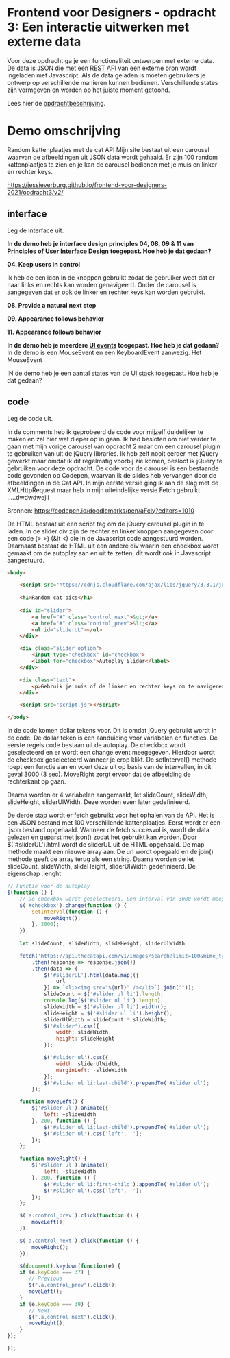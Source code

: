 # Frontend voor Designers - opdracht 3: Een interactie uitwerken met externe data

Voor deze opdracht ga je een functionaliteit ontwerpen met externe data. De data is JSON die met een [REST API](https://developer.mozilla.org/en-US/docs/Glossary/REST) van een externe bron wordt ingeladen met Javascript.  Als de data geladen is moeten gebruikers je ontwerp op verschillende manieren kunnen bedienen. Verschillende states zijn vormgeven en worden op het juiste moment getoond.

Lees hier de [opdrachtbeschrijving](./opdrachtbeschrijving.md).


# Demo omschrijving
Random kattenplaatjes met de cat API Mijn site bestaat uit een carousel waarvan de afbeeldingen uit JSON data wordt gehaald. Er zijn 100 random kattenplaatjes te zien en je kan de carousel bedienen met je muis en linker en rechter keys. 

https://jessieverburg.github.io/frontend-voor-designers-2021/opdracht3/v2/

## interface
Leg de interface uit.

<b> In de demo heb je interface design principles 04, 08, 09 & 11 van [Principles of User Interface Design](http://bokardo.com/principles-of-user-interface-design/) toegepast. Hoe heb je dat gedaan? </b>
  
<b>04. Keep users in control</b>  
  
Ik heb de een icon in de knoppen gebruikt zodat de gebruiker weet dat er naar links en rechts kan worden genavigeerd. Onder de carousel is aangegeven dat er ook de linker en rechter keys kan worden gebruikt. 
  
<b>08. Provide a natural next step</b>  

<b>09. Appearance follows behavior</b>  
  
<b>11. Appearance follows behavior</b>  
  

<b>In de demo heb je meerdere [UI events](https://developer.mozilla.org/en-US/docs/Web/API/UIEvent) toegepast. Hoe heb je dat gedaan?</b> <br>
In de demo is een MouseEvent en een KeyboardEvent aanwezig. Het MouseEvent 
  
  
IN de demo heb je een aantal states van de [UI stack](https://www.scotthurff.com/posts/why-your-user-interface-is-awkward-youre-ignoring-the-ui-stack/) toegepast. Hoe heb je dat gedaan?


## code
Leg de code uit.

In de comments heb ik geprobeerd de code voor mijzelf duidelijker te maken en zal hier wat dieper op in gaan. Ik had besloten om niet verder te gaan met mijn vorige carousel van opdracht 2 maar om een carousel plugin te gebruiken van uit de jQuery libraries. Ik heb zelf nooit eerder met jQuery gewerkt maar omdat ik dit regelmatig voorbij zie komen, besloot ik jQuery te gebruiken voor deze opdracht. De code voor de carousel is een bestaande code gevonden op Codepen, waarvan ik de slides heb vervangen door de afbeeldingen in de Cat API. In mijn eerste versie ging ik aan de slag met de XMLHttpRequest maar heb in mijn uiteindelijke versie Fetch gebruikt. .....dwdwdwejii 

Bronnen:
https://codepen.io/doodlemarks/pen/aFcly?editors=1010

De HTML bestaat uit een script tag om de jQuery carousel plugin in te laden. In de slider div zijn de rechter en linker knoppen aangegeven door een code (&gt; >) (&lt <) die in de Javascript code aangestuurd worden. Daarnaast bestaat de HTML uit een andere div waarin een checkbox wordt gemaakt om de autoplay aan en uit te zetten, dit wordt ook in Javascript aangestuurd.

``````html
<body>

    <script src="https://cdnjs.cloudflare.com/ajax/libs/jquery/3.3.1/jquery.min.js"></script>
  
    <h1>Random cat pics</h1>
  
    <div id="slider">
        <a href="#" class="control_next">&gt;</a>
        <a href="#" class="control_prev">&lt;</a>
        <ul id="sliderUL"></ul>
    </div>

    <div class="slider_option">
        <input type="checkbox" id="checkbox">
        <label for="checkbox">Autoplay Slider</label>
    </div>

    <div class="text">
        <p>Gebruik je muis of de linker en rechter keys om te navigeren.</p>
    </div>

    <script src="script.js"></script>

</body>

``````

In de code komen dollar tekens voor. Dit is omdat jQuery gebruikt wordt in de code. De dollar teken is een aanduiding voor variabelen en functies. 
De eerste regels code bestaan uit de autoplay. De checkbox wordt geselecteerd en er wordt een change event meegegeven. Hierdoor wordt de checkbox geselecteerd wanneer je erop klikt. De setInterval() methode roept een functie aan en voert deze uit op basis van de intervallen, in dit geval 3000 (3 sec). MoveRight zorgt ervoor dat de afbeelding de rechterkant op gaan. 

Daarna worden er 4 variabelen aangemaakt, let slideCount, slideWidth, slideHeight, sliderUlWidth. Deze worden even later gedefinieerd. 

De derde stap wordt er fetch gebruikt voor het ophalen van de API. Het is een JSON bestand met 100 verschillende kattenplaatjes. Eerst wordt er een .json bestand opgehaald. Wanneer de fetch succesvol is, wordt de data gelezen en geparst met json() zodat het gebruikt kan worden. 
Door $('#sliderUL').html wordt de sliderUL uit de HTML opgehaald. De map methode maakt een nieuwe array aan. De url wordt opegaald en de join() methode geeft de array terug als een string. Daarna worden de let slideCount, slideWidth, slideHeight, sliderUlWidth gedefinieerd. De eigenschap .lenght

``````javascript
// Functie voor de autoplay
$(function () {
    // De checkbox wordt geselecteerd. Een interval van 3000 wordt meegegeven
    $('#checkbox').change(function () {
        setInterval(function () {
            moveRight();
        }, 3000);
    });
    
    let slideCount, slideWidth, slideHeight, sliderUlWidth

    fetch('https://api.thecatapi.com/v1/images/search?limit=100&mime_types=&order=Random&size=small&page=0&sub_id=demo-de0f69')
        .then(response => response.json())
        .then(data => {
            $('#sliderUL').html(data.map(({
                url
            }) => `<li><img src="${url}" /></li>`).join(""));
            slideCount = $('#slider ul li').length;
            console.log($('#slider ul li').length)
            slideWidth = $('#slider ul li').width();
            slideHeight = $('#slider ul li').height();
            sliderUlWidth = slideCount * slideWidth;
            $('#slider').css({
                width: slideWidth,
                height: slideHeight
            });

            $('#slider ul').css({
                width: sliderUlWidth,
                marginLeft: -slideWidth
            });
            $('#slider ul li:last-child').prependTo('#slider ul');
        });

    function moveLeft() {
        $('#slider ul').animate({
            left: +slideWidth
        }, 200, function () {
            $('#slider ul li:last-child').prependTo('#slider ul');
            $('#slider ul').css('left', '');
        });
    };

    function moveRight() {
        $('#slider ul').animate({
            left: -slideWidth
        }, 200, function () {
            $('#slider ul li:first-child').appendTo('#slider ul');
            $('#slider ul').css('left', '');
        });
    };

    $('a.control_prev').click(function () {
        moveLeft();
    });

    $('a.control_next').click(function () {
        moveRight();
    });

    $(document).keydown(function(e) {
    if (e.keyCode === 37) {
       // Previous
       $(".a.control_prev").click();
       moveLeft();
    }
    if (e.keyCode === 39) {
       // Next
       $(".a.control_next").click();
       moveRight();
    }
});

});

